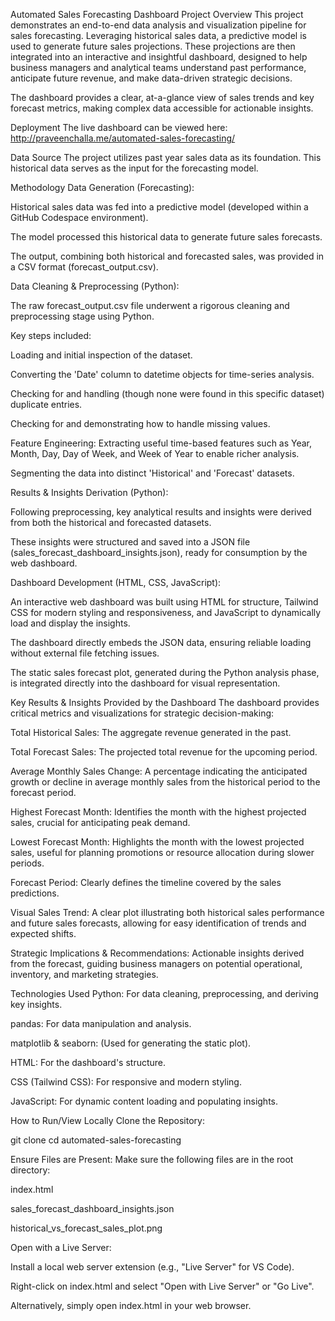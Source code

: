 Automated Sales Forecasting Dashboard
Project Overview
This project demonstrates an end-to-end data analysis and visualization pipeline for sales forecasting. Leveraging historical sales data, a predictive model is used to generate future sales projections. These projections are then integrated into an interactive and insightful dashboard, designed to help business managers and analytical teams understand past performance, anticipate future revenue, and make data-driven strategic decisions.

The dashboard provides a clear, at-a-glance view of sales trends and key forecast metrics, making complex data accessible for actionable insights.

Deployment
The live dashboard can be viewed here:
http://praveenchalla.me/automated-sales-forecasting/

Data Source
The project utilizes past year sales data as its foundation. This historical data serves as the input for the forecasting model.

Methodology
Data Generation (Forecasting):

Historical sales data was fed into a predictive model (developed within a GitHub Codespace environment).

The model processed this historical data to generate future sales forecasts.

The output, combining both historical and forecasted sales, was provided in a CSV format (forecast_output.csv).

Data Cleaning & Preprocessing (Python):

The raw forecast_output.csv file underwent a rigorous cleaning and preprocessing stage using Python.

Key steps included:

Loading and initial inspection of the dataset.

Converting the 'Date' column to datetime objects for time-series analysis.

Checking for and handling (though none were found in this specific dataset) duplicate entries.

Checking for and demonstrating how to handle missing values.

Feature Engineering: Extracting useful time-based features such as Year, Month, Day, Day of Week, and Week of Year to enable richer analysis.

Segmenting the data into distinct 'Historical' and 'Forecast' datasets.

Results & Insights Derivation (Python):

Following preprocessing, key analytical results and insights were derived from both the historical and forecasted datasets.

These insights were structured and saved into a JSON file (sales_forecast_dashboard_insights.json), ready for consumption by the web dashboard.

Dashboard Development (HTML, CSS, JavaScript):

An interactive web dashboard was built using HTML for structure, Tailwind CSS for modern styling and responsiveness, and JavaScript to dynamically load and display the insights.

The dashboard directly embeds the JSON data, ensuring reliable loading without external file fetching issues.

The static sales forecast plot, generated during the Python analysis phase, is integrated directly into the dashboard for visual representation.

Key Results & Insights Provided by the Dashboard
The dashboard provides critical metrics and visualizations for strategic decision-making:

Total Historical Sales: The aggregate revenue generated in the past.

Total Forecast Sales: The projected total revenue for the upcoming period.

Average Monthly Sales Change: A percentage indicating the anticipated growth or decline in average monthly sales from the historical period to the forecast period.

Highest Forecast Month: Identifies the month with the highest projected sales, crucial for anticipating peak demand.

Lowest Forecast Month: Highlights the month with the lowest projected sales, useful for planning promotions or resource allocation during slower periods.

Forecast Period: Clearly defines the timeline covered by the sales predictions.

Visual Sales Trend: A clear plot illustrating both historical sales performance and future sales forecasts, allowing for easy identification of trends and expected shifts.

Strategic Implications & Recommendations: Actionable insights derived from the forecast, guiding business managers on potential operational, inventory, and marketing strategies.

Technologies Used
Python: For data cleaning, preprocessing, and deriving key insights.

pandas: For data manipulation and analysis.

matplotlib & seaborn: (Used for generating the static plot).

HTML: For the dashboard's structure.

CSS (Tailwind CSS): For responsive and modern styling.

JavaScript: For dynamic content loading and populating insights.

How to Run/View Locally
Clone the Repository:

git clone <your-repository-url>
cd automated-sales-forecasting

Ensure Files are Present: Make sure the following files are in the root directory:

index.html

sales_forecast_dashboard_insights.json

historical_vs_forecast_sales_plot.png

Open with a Live Server:

Install a local web server extension (e.g., "Live Server" for VS Code).

Right-click on index.html and select "Open with Live Server" or "Go Live".

Alternatively, simply open index.html in your web browser.
